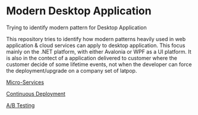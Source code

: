 # Modern Desktop Application
Trying to identify modern pattern for Desktop Application

This repository tries to identify how modern patterns heavily used in web application & cloud services can apply to desktop application.
This focus mainly on the .NET platform, with either Avalonia or WPF as a UI platform.
It is also in the contect of a application delivered to customer where the customer decide of some lifetime events, not when the developer can force the deployment/upgrade on a company set of latpop.

[Micro-Services](MicroServices.MD)

[Continuous Deployment](ContinuousDeployment.MD)

[A/B Testing](AB_Testing.MD)


